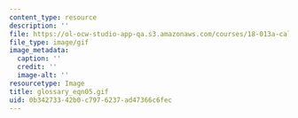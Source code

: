 ```yaml
---
content_type: resource
description: ''
file: https://ol-ocw-studio-app-qa.s3.amazonaws.com/courses/18-013a-calculus-with-applications-spring-2005/0b34273342b0c7976237ad47366c6fec_glossary_eqn05.gif
file_type: image/gif
image_metadata:
  caption: ''
  credit: ''
  image-alt: ''
resourcetype: Image
title: glossary_eqn05.gif
uid: 0b342733-42b0-c797-6237-ad47366c6fec
---
```

